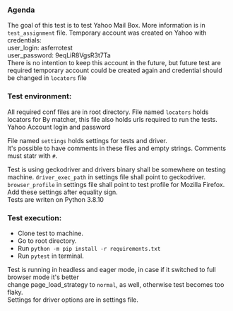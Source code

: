 ### Agenda

The goal of this test is to test Yahoo Mail Box.
More information is in `test_assignment` file.
Temporary account was created on Yahoo with credentials:  
user_login: asferrotest  
user_password: 9eqLiR8VgsR3t7Ta  
There is no intention to keep this account in the future, but
future test are required temporary account could be created 
again and credential should be changed in `locators` file

### Test environment: 

All required conf files are in root directory.
File named `locators` holds locators for By matcher, this
file also holds urls required to run the tests. Yahoo Account login and password

File named `settings` holds settings for tests and driver.  
It's possible to have comments in these files and empty strings. Comments must statr with `#`.

Test is using geckodriver and drivers binary shall be somewhere on testing machine.
`driver_exec_path` in settings file shall point to geckodriver.
`browser_profile` in settings file shall point to test profile for Mozilla Firefox.  
Add  these settings after equality sign.  
Tests are writen on Python 3.8.10

### Test execution:

* Clone test to machine.
* Go to root directory.
* Run `python -m pip install -r requirements.txt`
* Run `pytest` in terminal. 


Test is running in headless and eager mode, in case if it switched to full browser mode it's better  
change page_load_strategy to `normal`, as well, otherwise test becomes too flaky.  
Settings for driver options are  in settings file.